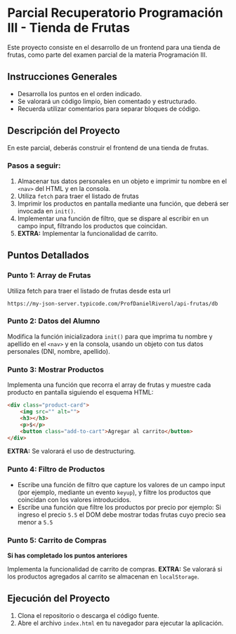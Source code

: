 # Parcial Recuperatorio Programación III - Tienda de Frutas

Este proyecto consiste en el desarrollo de un frontend para una tienda de frutas, como parte del examen parcial de la materia Programación III.

## Instrucciones Generales

- Desarrolla los puntos en el orden indicado.
- Se valorará un código limpio, bien comentado y estructurado.
- Recuerda utilizar comentarios para separar bloques de código.

## Descripción del Proyecto

En este parcial, deberás construir el frontend de una tienda de frutas.

### Pasos a seguir:

1. Almacenar tus datos personales en un objeto e imprimir tu nombre en el `<nav>` del HTML y en la consola.
2. Utiliza `fetch` para traer el listado de frutas
3. Imprimir los productos en pantalla mediante una función, que deberá ser invocada en `init()`.
4. Implementar una función de filtro, que se dispare al escribir en un campo input, filtrando los productos que coincidan.
5. **EXTRA:** Implementar la funcionalidad de carrito.

## Puntos Detallados

### Punto 1: Array de Frutas

Utiliza fetch para traer el listado de frutas desde esta url
```
https://my-json-server.typicode.com/ProfDanielRiverol/api-frutas/db
```

### Punto 2: Datos del Alumno

Modifica la función inicializadora `init()` para que imprima tu nombre y apellido en el `<nav>` y en la consola, usando un objeto con tus datos personales (DNI, nombre, apellido).

### Punto 3: Mostrar Productos

Implementa una función que recorra el array de frutas y muestre cada producto en pantalla siguiendo el esquema HTML:

```html
<div class="product-card">
    <img src="" alt="">
    <h3></h3>
    <p>$</p>
    <button class="add-to-cart">Agregar al carrito</button>
</div>
```

**EXTRA:** Se valorará el uso de destructuring.

### Punto 4: Filtro de Productos

- Escribe una función de filtro que capture los valores de un campo input (por ejemplo, mediante un evento `keyup`), y filtre los productos que coincidan con los valores introducidos.
- Escribe una función que filtre los productos por precio por ejemplo: Si ingreso el precio `5.5` el DOM debe mostrar todas frutas cuyo precio sea menor a `5.5`

### Punto 5: Carrito de Compras

**Si has completado los puntos anteriores**

Implementa la funcionalidad de carrito de compras. **EXTRA:** Se valorará si los productos agregados al carrito se almacenan en `localStorage`.

## Ejecución del Proyecto

1. Clona el repositorio o descarga el código fuente.
2. Abre el archivo `index.html` en tu navegador para ejecutar la aplicación.
